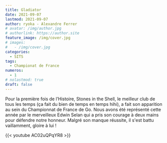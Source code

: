 ```yaml
---
title: Gladiator
date: 2021-09-07
lastmod: 2021-09-07
author: ryoka - Alexandre Ferrer
# avatar: /img/author.jpg
# authorlink: https://author.site
feature_image: /img/cover.jpg
# images:
#   - /img/cover.jpg
categories:
  - SITS
tags:
  - Championat de France
numeros: 
  - 1
# nolastmod: true
draft: false
---
```

Pour la première fois de l’Histoire, Stones in the Shell, le meilleur club de tous les temps (ça fait du bien de temps en temps hihi), a fait son apparition au sein du Championnat de France de Go. Nous avons été représenté cette année par le merveilleux Edwin Selan qui a pris son courage à deux mains pour défendre notre honneur. Malgré son manque réussite, il s'est battu vaillamment, gloire à lui !

<!--more-->

{{< youtube AC02uQPqYR8 >}}
